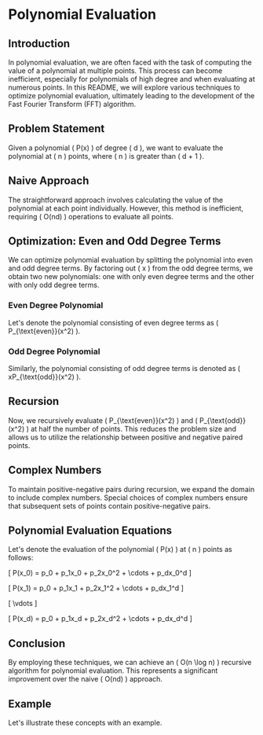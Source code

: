 # Polynomial Evaluation

## Introduction
In polynomial evaluation, we are often faced with the task of computing the value of a polynomial at multiple points. This process can become inefficient, especially for polynomials of high degree and when evaluating at numerous points. In this README, we will explore various techniques to optimize polynomial evaluation, ultimately leading to the development of the Fast Fourier Transform (FFT) algorithm.

## Problem Statement
Given a polynomial \( P(x) \) of degree \( d \), we want to evaluate the polynomial at \( n \) points, where \( n \) is greater than \( d + 1 \).

## Naive Approach
The straightforward approach involves calculating the value of the polynomial at each point individually. However, this method is inefficient, requiring \( O(nd) \) operations to evaluate all points.

## Optimization: Even and Odd Degree Terms
We can optimize polynomial evaluation by splitting the polynomial into even and odd degree terms. By factoring out \( x \) from the odd degree terms, we obtain two new polynomials: one with only even degree terms and the other with only odd degree terms.

### Even Degree Polynomial
Let's denote the polynomial consisting of even degree terms as \( P_{\text{even}}(x^2) \).

### Odd Degree Polynomial
Similarly, the polynomial consisting of odd degree terms is denoted as \( xP_{\text{odd}}(x^2) \).

## Recursion
Now, we recursively evaluate \( P_{\text{even}}(x^2) \) and \( P_{\text{odd}}(x^2) \) at half the number of points. This reduces the problem size and allows us to utilize the relationship between positive and negative paired points.

## Complex Numbers
To maintain positive-negative pairs during recursion, we expand the domain to include complex numbers. Special choices of complex numbers ensure that subsequent sets of points contain positive-negative pairs.

## Polynomial Evaluation Equations
Let's denote the evaluation of the polynomial \( P(x) \) at \( n \) points as follows:

\[ P(x_0) = p_0 + p_1x_0 + p_2x_0^2 + \cdots + p_dx_0^d \]

\[ P(x_1) = p_0 + p_1x_1 + p_2x_1^2 + \cdots + p_dx_1^d \]

\[ \vdots \]

\[ P(x_d) = p_0 + p_1x_d + p_2x_d^2 + \cdots + p_dx_d^d \]

## Conclusion
By employing these techniques, we can achieve an \( O(n \log n) \) recursive algorithm for polynomial evaluation. This represents a significant improvement over the naive \( O(nd) \) approach.

## Example
Let's illustrate these concepts with an example.
